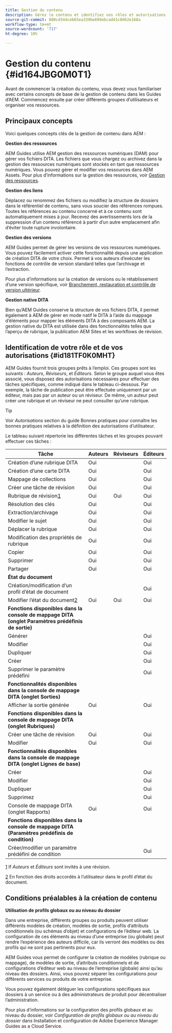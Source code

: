 ```yaml
---
title: Gestion du contenu
description: Gérez le contenu et identifiez vos rôles et autorisations dans AEM Guides. Découvrez les concepts clés de la gestion de contenu et de l’utilisation des profils globaux ou au niveau des dossiers.
source-git-commit: 880cd344ceb65ea339be699ebcad41c0d62e168a
workflow-type: tm+mt
source-wordcount: '717'
ht-degree: 10%

---
```


# Gestion du contenu {#id164JBG0M0T1}

Avant de commencer la création du contenu, vous devez vous familiariser avec certains concepts de base de la gestion de contenu dans les Guides d’AEM. Commencez ensuite par créer différents groupes d’utilisateurs et organiser vos ressources.

## Principaux concepts

Voici quelques concepts clés de la gestion de contenu dans AEM :

**Gestion des ressources**

AEM Guides utilise AEM gestion des ressources numériques \(DAM\) pour gérer vos fichiers DITA. Les fichiers que vous chargez ou archivez dans la gestion des ressources numériques sont stockés en tant que ressources numériques. Vous pouvez gérer et modifier vos ressources dans AEM Assets. Pour plus d’informations sur la gestion des ressources, voir [Gestion des ressources](https://experienceleague.adobe.com/docs/experience-manager-cloud-service/content/assets/manage/manage-digital-assets.html?lang=fr).

**Gestion des liens**

Déplacez ou renommez des fichiers ou modifiez la structure de dossiers dans le référentiel de contenu, sans vous soucier des références rompues. Toutes les références au contenu concerné et à ce contenu sont automatiquement mises à jour. Recevez des avertissements lors de la suppression d’un contenu référencé à partir d’un autre emplacement afin d’éviter toute rupture involontaire.

**Gestion des versions**

AEM Guides permet de gérer les versions de vos ressources numériques. Vous pouvez facilement activer cette fonctionnalité depuis une application de création DITA de votre choix. Permet à vos auteurs d’exécuter les fonctions de contrôle de version standard telles que l’archivage et l’extraction.

Pour plus d’informations sur la création de versions ou le rétablissement d’une version spécifique, voir [Branchement, restauration et contrôle de version ultérieur](web-editor-preview-topics.md#id193PG0Y051X).

**Gestion native DITA**

Bien qu’AEM Guides conserve la structure de vos fichiers DITA, il permet également à AEM de gérer en mode natif le DITA à l’aide du mappage d’éléments pour mapper les éléments DITA à des composants AEM. La gestion native du DITA est utilisée dans des fonctionnalités telles que l’aperçu de rubrique, la publication AEM Sites et les workflows de révision.

## Identification de votre rôle et de vos autorisations {#id181TF0K0MHT}

AEM Guides fournit trois groupes prêts à l’emploi. Ces groupes sont les suivants : *Auteurs*, *Réviseurs*, et *Éditeurs*. Selon le groupe auquel vous êtes associé, vous disposez des autorisations nécessaires pour effectuer des tâches spécifiques, comme indiqué dans le tableau ci-dessous. Par exemple, la tâche de publication peut être effectuée uniquement par un éditeur, mais pas par un auteur ou un réviseur. De même, un auteur peut créer une rubrique et un réviseur ne peut consulter qu’une rubrique.

>[!TIP]
>
> Voir *Autorisations* section du guide Bonnes pratiques pour connaître les bonnes pratiques relatives à la définition des autorisations d’utilisateur.

Le tableau suivant répertorie les différentes tâches et les groupes pouvant effectuer ces tâches :

| Tâche | Auteurs | Réviseurs | Éditeurs |
|----|-------|---------|----------|
| Création d’une rubrique DITA | Oui |   | Oui |
| Création d’une carte DITA | Oui |   | Oui |
| Mappage de collections | Oui |   | Oui |
| Créer une tâche de révision | Oui |   | Oui |
| Rubrique de révision[1](#fntarg_1) | Oui | Oui | Oui |
| Résolution des clés | Oui |   | Oui |
| Extraction/archivage | Oui |   | Oui |
| Modifier le sujet | Oui |   | Oui |
| Déplacer la rubrique | Oui |   | Oui |
| Modification des propriétés de rubrique | Oui |   | Oui |
| Copier | Oui |   | Oui |
| Supprimer | Oui |   | Oui |
| Partager | Oui |   | Oui |
| **État du document** |
| Création/modification d’un profil d’état de document |   |   | Oui |
| Modifier l’état du document[2](#fntarg_2) | Oui | Oui | Oui |
| **Fonctions disponibles dans la console de mappage DITA \(onglet Paramètres prédéfinis de sortie\)** |
| Générer |   |   | Oui |
| Modifier |   |   | Oui |
| Dupliquer |   |   | Oui |
| Créer |   |   | Oui |
| Supprimer le paramètre prédéfini |   |   | Oui |
| **Fonctionnalités disponibles dans la console de mappage DITA \(onglet Sorties\)** |
| Afficher la sortie générée | Oui |   | Oui |
| **Fonctions disponibles dans la console de mappage DITA \(onglet Rubriques\)** |
| Créer une tâche de révision | Oui |   | Oui |
| Modifier | Oui |   | Oui |
| **Fonctionnalités disponibles dans la console de mappage DITA \(onglet Lignes de base\)** |
| Créer |   |   | Oui |
| Modifier |   |   | Oui |
| Dupliquer |   |   | Oui |
| Supprimez |   |   | Oui |
| Console de mappage DITA \(onglet Rapports\) | Oui |   | Oui |
| **Fonctions disponibles dans la console de mappage DITA \(Paramètres prédéfinis de condition\)** |
| Créer/modifier un paramètre prédéfini de condition |   |   | Oui |

[1](#fnsrc_1) If *Auteurs* et *Éditeurs* sont invités à une révision.

[2](#fnsrc_2) En fonction des droits accordés à l’utilisateur dans le profil d’état du document.

## Conditions préalables à la création de contenu

**Utilisation de profils globaux ou au niveau du dossier**

Dans une entreprise, différents groupes ou produits peuvent utiliser différents modèles de création, modèles de sortie, profils d’attributs conditionnels \(ou schémas d’objet\) et configurations de l’éditeur web. La configuration de ces éléments au niveau d’une entreprise \(ou globale\) peut rendre l’expérience des auteurs difficile, car ils verront des modèles ou des profils qui ne sont pas pertinents pour eux.

AEM Guides vous permet de configurer la création de modèles \(rubrique ou mappage\), de modèles de sortie, d’attributs conditionnels et de configurations d’éditeur web au niveau de l’entreprise \(globale\) ainsi qu’au niveau des dossiers. Ainsi, vous pouvez séparer les configurations pour différents services ou produits de votre entreprise.

Vous pouvez également déléguer les configurations spécifiques aux dossiers à un service ou à des administrateurs de produit pour décentraliser l’administration.

Pour plus d’informations sur la configuration des profils globaux et au niveau du dossier, voir *Configuration de profils globaux ou au niveau du dossier* dans Installation et configuration de Adobe Experience Manager Guides as a Cloud Service.
